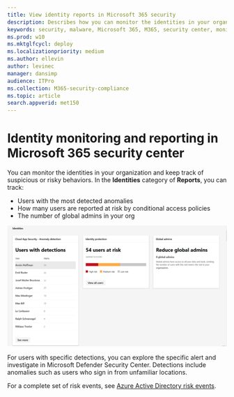 ```yaml
---
title: View identity reports in Microsoft 365 security
description: Describes how you can monitor the identities in your organization and keep track of suspicious or risky behaviors.
keywords: security, malware, Microsoft 365, M365, security center, monitor, report, identity
ms.prod: w10
ms.mktglfcycl: deploy
ms.localizationpriority: medium
ms.author: ellevin
author: levinec
manager: dansimp
audience: ITPro
ms.collection: M365-security-compliance  
ms.topic: article
search.appverid: met150
---
```


# Identity monitoring and reporting in Microsoft 365 security center

You can monitor the identities in your organization and keep track of suspicious or risky behaviors. In the **Identities** category of **Reports**, you can track:

* Users with the most detected anomalies
* How many users are reported at risk by conditional access policies
* The number of global admins in your org

![Identities category of reports page](./media/security-docs/identities.png)

For users with specific detections, you can explore the specific alert and investigate in Microsoft Defender Security Center. Detections include anomalies such as users who sign in from unfamiliar locations.

For a complete set of risk events, see [Azure Active Directory risk events](https://docs.microsoft.com/azure/active-directory/reports-monitoring/concept-risk-events).
